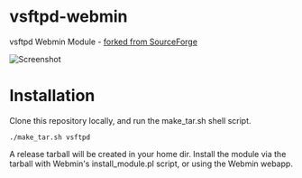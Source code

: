 # vsftpd-webmin
vsftpd Webmin Module - [forked from SourceForge](https://sourceforge.net/projects/vsftpdwebmin/)

![Screenshot](https://a.fsdn.com/con/app/proj/vsftpdwebmin/screenshots/214053.jpg)

# Installation
Clone this repository locally, and run the make_tar.sh shell script.

```
./make_tar.sh vsftpd
```

A release tarball will be created in your home dir. Install the module via the tarball with Webmin's install_module.pl script, or using the Webmin webapp.
